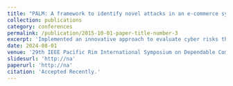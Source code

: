 ```yaml
---
title: "PALM: A framework to identify novel attacks in an e-commerce system"
collection: publications
category: conferences
permalink: /publication/2015-10-01-paper-title-number-3
excerpt: 'Implemented an innovative approach to evaluate cyber risks through a behavioural model of an e-commerce system and conducted the prediction of novel exploits potentially extending from the system.'
date: 2024-08-01
venue: '29th IEEE Pacific Rim International Symposium on Dependable Computing (PRDC 2024)'
slidesurl: 'http://na'
paperurl: 'http://na'
citation: 'Accepted Recently.'
---
```

